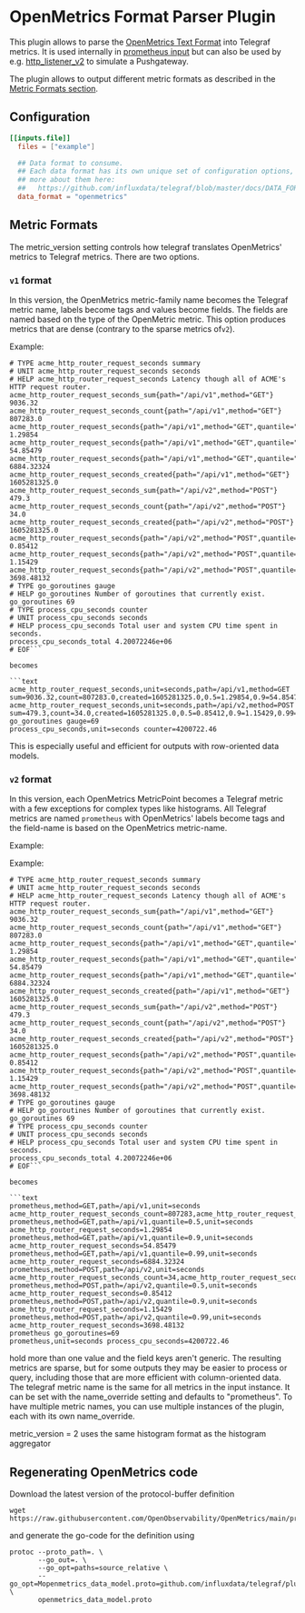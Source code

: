# OpenMetrics Format Parser Plugin

This plugin allows to parse the [OpenMetrics Text Format][] into Telegraf
metrics. It is used internally in [prometheus input](/plugins/inputs/prometheus)
but can also be used by e.g.
[http_listener_v2](/plugins/inputs/http_listener_v2) to simulate a Pushgateway.

The plugin allows to output different metric formats as described in the
[Metric Formats section](#metric-formats).

[OpenMetrics Text Format]: https://github.com/OpenObservability/OpenMetrics/blob/main/specification/OpenMetrics.md

## Configuration

```toml
[[inputs.file]]
  files = ["example"]

  ## Data format to consume.
  ## Each data format has its own unique set of configuration options, read
  ## more about them here:
  ##   https://github.com/influxdata/telegraf/blob/master/docs/DATA_FORMATS_INPUT.md
  data_format = "openmetrics"

```

## Metric Formats

The metric_version setting controls how telegraf translates OpenMetrics'
metrics to Telegraf metrics. There are two options.

### `v1` format

In this version, the OpenMetrics metric-family name becomes the Telegraf metric
name, labels become tags and values become fields. The fields are named based
on the type of the OpenMetric metric. This option produces metrics that are
dense (contrary to the sparse metrics of`v2`).

Example:

```text
# TYPE acme_http_router_request_seconds summary
# UNIT acme_http_router_request_seconds seconds
# HELP acme_http_router_request_seconds Latency though all of ACME's HTTP request router.
acme_http_router_request_seconds_sum{path="/api/v1",method="GET"} 9036.32
acme_http_router_request_seconds_count{path="/api/v1",method="GET"} 807283.0
acme_http_router_request_seconds{path="/api/v1",method="GET",quantile="0.5"} 1.29854
acme_http_router_request_seconds{path="/api/v1",method="GET",quantile="0.9"} 54.85479
acme_http_router_request_seconds{path="/api/v1",method="GET",quantile="0.99"} 6884.32324
acme_http_router_request_seconds_created{path="/api/v1",method="GET"} 1605281325.0
acme_http_router_request_seconds_sum{path="/api/v2",method="POST"} 479.3
acme_http_router_request_seconds_count{path="/api/v2",method="POST"} 34.0
acme_http_router_request_seconds_created{path="/api/v2",method="POST"} 1605281325.0
acme_http_router_request_seconds{path="/api/v2",method="POST",quantile="0.5"} 0.85412
acme_http_router_request_seconds{path="/api/v2",method="POST",quantile="0.9"} 1.15429
acme_http_router_request_seconds{path="/api/v2",method="POST",quantile="0.99"} 3698.48132
# TYPE go_goroutines gauge
# HELP go_goroutines Number of goroutines that currently exist.
go_goroutines 69
# TYPE process_cpu_seconds counter
# UNIT process_cpu_seconds seconds
# HELP process_cpu_seconds Total user and system CPU time spent in seconds.
process_cpu_seconds_total 4.20072246e+06
# EOF```

becomes

```text
acme_http_router_request_seconds,unit=seconds,path=/api/v1,method=GET sum=9036.32,count=807283.0,created=1605281325.0,0.5=1.29854,0.9=54.85479,0.99=6884.32324
acme_http_router_request_seconds,unit=seconds,path=/api/v2,method=POST sum=479.3,count=34.0,created=1605281325.0,0.5=0.85412,0.9=1.15429,0.99=3698.48132
go_goroutines gauge=69
process_cpu_seconds,unit=seconds counter=4200722.46
```

This is especially useful and efficient for outputs with row-oriented data
models.

### `v2` format

In this version, each OpenMetrics MetricPoint becomes a Telegraf metric with
a few exceptions for complex types like histograms. All Telegraf metrics are
named `prometheus` with OpenMetrics' labels become tags and the field-name is
based on the OpenMetrics metric-name.

Example:

Example:

```text
# TYPE acme_http_router_request_seconds summary
# UNIT acme_http_router_request_seconds seconds
# HELP acme_http_router_request_seconds Latency though all of ACME's HTTP request router.
acme_http_router_request_seconds_sum{path="/api/v1",method="GET"} 9036.32
acme_http_router_request_seconds_count{path="/api/v1",method="GET"} 807283.0
acme_http_router_request_seconds{path="/api/v1",method="GET",quantile="0.5"} 1.29854
acme_http_router_request_seconds{path="/api/v1",method="GET",quantile="0.9"} 54.85479
acme_http_router_request_seconds{path="/api/v1",method="GET",quantile="0.99"} 6884.32324
acme_http_router_request_seconds_created{path="/api/v1",method="GET"} 1605281325.0
acme_http_router_request_seconds_sum{path="/api/v2",method="POST"} 479.3
acme_http_router_request_seconds_count{path="/api/v2",method="POST"} 34.0
acme_http_router_request_seconds_created{path="/api/v2",method="POST"} 1605281325.0
acme_http_router_request_seconds{path="/api/v2",method="POST",quantile="0.5"} 0.85412
acme_http_router_request_seconds{path="/api/v2",method="POST",quantile="0.9"} 1.15429
acme_http_router_request_seconds{path="/api/v2",method="POST",quantile="0.99"} 3698.48132
# TYPE go_goroutines gauge
# HELP go_goroutines Number of goroutines that currently exist.
go_goroutines 69
# TYPE process_cpu_seconds counter
# UNIT process_cpu_seconds seconds
# HELP process_cpu_seconds Total user and system CPU time spent in seconds.
process_cpu_seconds_total 4.20072246e+06
# EOF```

becomes

```text
prometheus,method=GET,path=/api/v1,unit=seconds acme_http_router_request_seconds_count=807283,acme_http_router_request_seconds_created=1605281325,acme_http_router_request_seconds_sum=9036.32
prometheus,method=GET,path=/api/v1,quantile=0.5,unit=seconds acme_http_router_request_seconds=1.29854
prometheus,method=GET,path=/api/v1,quantile=0.9,unit=seconds acme_http_router_request_seconds=54.85479
prometheus,method=GET,path=/api/v1,quantile=0.99,unit=seconds acme_http_router_request_seconds=6884.32324
prometheus,method=POST,path=/api/v2,unit=seconds acme_http_router_request_seconds_count=34,acme_http_router_request_seconds_created=1605281325,acme_http_router_request_seconds_sum=479.3
prometheus,method=POST,path=/api/v2,quantile=0.5,unit=seconds acme_http_router_request_seconds=0.85412
prometheus,method=POST,path=/api/v2,quantile=0.9,unit=seconds acme_http_router_request_seconds=1.15429
prometheus,method=POST,path=/api/v2,quantile=0.99,unit=seconds acme_http_router_request_seconds=3698.48132
prometheus go_goroutines=69
prometheus,unit=seconds process_cpu_seconds=4200722.46
```

 hold more than one value and the field keys aren't generic. The resulting metrics are sparse, but for some outputs they may be easier to process or query, including those that are more efficient with column-oriented data. The telegraf metric name is the same for all metrics in the input instance. It can be set with the name_override setting and defaults to "prometheus". To have multiple metric names, you can use multiple instances of the plugin, each with its own name_override.

metric_version = 2 uses the same histogram format as the histogram aggregator

## Regenerating OpenMetrics code

Download the latest version of the protocol-buffer definition

```text
wget https://raw.githubusercontent.com/OpenObservability/OpenMetrics/main/proto/openmetrics_data_model.proto
```

and generate the go-code for the definition using

```text
protoc --proto_path=. \
       --go_out=. \
       --go_opt=paths=source_relative \
       --go_opt=Mopenmetrics_data_model.proto=github.com/influxdata/telegraf/plugins/parsers/openmetrics \
       openmetrics_data_model.proto
```
